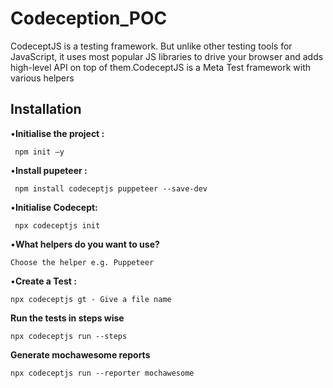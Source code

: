 # Codeception_POC

CodeceptJS is a testing framework. But unlike other testing tools for JavaScript, it uses most popular JS libraries to drive your browser and adds high-level API on top of them.CodeceptJS is a Meta Test framework with various helpers

## **Installation**

•**Initialise the project :**

     npm init –y

•**Install pupeteer :**

     npm install codeceptjs puppeteer --save-dev

•**Initialise Codecept:**

     npx codeceptjs init

•**What helpers do you want to use?**

    Choose the helper e.g. Puppeteer

•**Create a Test :**

    npx codeceptjs gt - Give a file name

**Run the tests in steps wise**

    npx codeceptjs run --steps

**Generate mochawesome reports**

    npx codeceptjs run --reporter mochawesome
